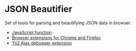 # JSON Beautifier

Set of tools for parsing and beautifying JSON data in browser.
* [JavaScript function](#jsonbeautifyitselector-config--boolean)
* [Browser extensions for Chrome and Firefox](#browser-extensions-for-chrome-and-firefox)
* [Yii2 Ajax debugger extension](#yii2-ajax-debugger-extension)